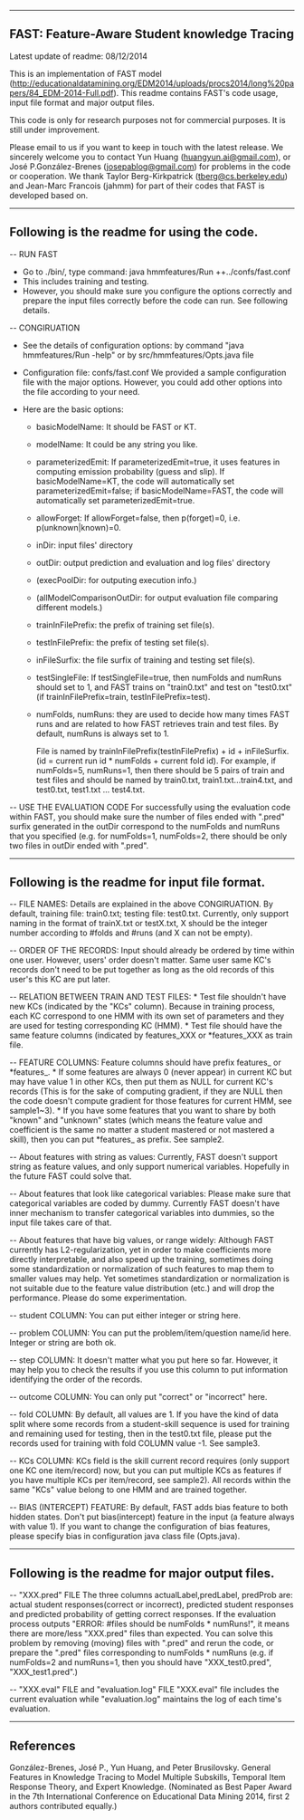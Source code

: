 -------------------------------------------------
FAST: Feature-Aware Student knowledge Tracing
------------------------------------------------
Latest update of readme: 08/12/2014

This is an implementation of FAST model (http://educationaldatamining.org/EDM2014/uploads/procs2014/long%20papers/84_EDM-2014-Full.pdf). This readme contains FAST's code usage, input file format and major output files. 

This code is only for research purposes not for commercial purposes. It is still under improvement. 

Please email to us if you want to keep in touch with the latest release.
We sincerely welcome you to contact Yun Huang (huangyun.ai@gmail.com), or José P.González-Brenes (josepablog@gmail.com) for problems in the code or cooperation.
We thank Taylor Berg-Kirkpatrick (tberg@cs.berkeley.edu) and Jean-Marc Francois (jahmm) for part of their codes that FAST is developed based on.



----------------------------------------------
Following is the readme for using the code.
----------------------------------------------

-- RUN FAST
* Go to ./bin/, type command: java hmmfeatures/Run ++../confs/fast.conf
* This includes training and testing.
* However, you should make sure you configure the options correctly and prepare the input files correctly before the code can run. See following details.

-- CONGIRUATION
* See the details of configuration options: by command "java hmmfeatures/Run -help" or by src/hmmfeatures/Opts.java file
* Configuration file:  confs/fast.conf
  We provided a sample configuration file with the major options. However, you could add other options into the file according to your need.
* Here are the basic options:

	* basicModelName: It should be FAST or KT.
	* modelName: It could be any string you like.
	* parameterizedEmit: If parameterizedEmit=true, it uses features in computing emission probability (guess and slip). If basicModelName=KT, the code will automatically set parameterizedEmit=false; if basicModelName=FAST, the code will automatically set parameterizedEmit=true.
	* allowForget: If allowForget=false, then p(forget)=0, i.e. p(unknown|known)=0.
	
	* inDir: input files' directory
	* outDir: output prediction and evaluation and log files' directory
	* (execPoolDir: for outputing execution info.)
	* (allModelComparisonOutDir: for output evaluation file comparing different models.)
	
	* trainInFilePrefix: the prefix of training set file(s).
	* testInFilePrefix: the prefix of testing set file(s).
	* inFileSurfix: the file surfix of training and testing set file(s).
	* testSingleFile: If testSingleFile=true, then numFolds and numRuns should set to 1, and FAST trains on "train0.txt" and test on "test0.txt" (if trainInFilePrefix=train, testInFilePrefix=test).
	* numFolds, numRuns: they are used to decide how many times FAST runs and are related to how FAST retrieves train and test files. By default, numRuns is always set to 1.
		
		File is named by trainInFilePrefix(testInFilePrefix) + id + inFileSurfix. (id = current run id * numFolds + current fold id).
		For example, if numFolds=5, numRuns=1, then there should be 5 pairs of train and test files and should be named by train0.txt, train1.txt...train4.txt, and test0.txt, test1.txt ... test4.txt.
		
-- USE THE EVALUATION CODE
For successfully using the evaluation code within FAST, you should make sure the number of files ended with ".pred" surfix generated in the outDir correspond to the numFolds and numRuns that you specified (e.g. for numFolds=1, numFolds=2, there should be only two files in outDir ended with ".pred".



----------------------------------------------
Following is the readme for input file format.
----------------------------------------------


-- FILE NAMES:
Details are explained in the above CONGIRUATION.
By default, training file: train0.txt; testing file: test0.txt.
Currently, only support naming in the format of trainX.txt or testX.txt, X should be the integer number according to #folds and #runs (and X can not be empty).

-- ORDER OF THE RECORDS:
Input should already be ordered by time within one user. However, users' order doesn't matter. Same user same KC's records don't need to be put together as long as the old records of this user's this KC are put later.

-- RELATION BETWEEN TRAIN AND TEST FILES:
	* Test file shouldn't have new KCs (indicated by the "KCs" column). Because in training process, each KC correspond to one HMM with its own set of parameters and they are used for testing corresponding KC (HMM).
	* Test file should have the same feature columns (indicated by features_XXX or *features_XXX as train file.
	
-- FEATURE COLUMNS:
Feature columns should have prefix features_ or *features_.
	* If some features are always 0 (never appear) in current KC but may have value 1 in other KCs, then put them as NULL for current KC's records (This is for the sake of computing gradient, if they are NULL then the code doesn't compute gradient for those features for current HMM, see sample1~3).
	* If you have some features that you want to share by both "known" and "unknown" states (which means the feature value and coefficient is the same no matter a student mastered or not mastered a skill), then you can put *features_ as prefix. See sample2.

	
-- About features with string as values: 
Currently, FAST doesn't support string as feature values, and only support numerical variables. Hopefully in the future FAST could solve that.

-- About features that look like categorical variables:
Please make sure that categorical variables are coded by dummy. Currently FAST doesn't have inner mechanism to transfer categorical variables into dummies, so the input file takes care of that.

-- About features that have big values, or range widely:
Although FAST currently has L2-regularization, yet in order to make coefficients more directly interpretable, and also speed up the training, sometimes doing some standardization or normalization of such features to map them to smaller values may help. Yet sometimes standardization or normalization is not suitable due to the feature value distribution (etc.) and will drop the performance. Please do some experimentation.


-- student COLUMN:
You can put either integer or string here.

-- problem COLUMN:
You can put the problem/item/question name/id here. Integer or string are both ok.

-- step COLUMN:
It doesn't matter what you put here so far. However, it may help you to check the results if you use this column to put information identifying the order of the records.

-- outcome COLUMN:
You can only put "correct" or "incorrect" here.

-- fold COLUMN:
By default, all values are 1.
If you have the kind of data split where some records from a student-skill sequence is used for training and remaining used for testing, then in the test0.txt file, please put the records used for training with fold COLUMN value -1. See sample3.

-- KCs COLUMN:
KCs field is the skill current record requires (only support one KC one item/record) now, but you can put multiple KCs as features if you have multiple KCs per item/record, see sample2). All records within the same "KCs" value belong to one HMM and are trained together.

-- BIAS (INTERCEPT) FEATURE:
By default, FAST adds bias feature to both hidden states. Don't put bias(intercept) feature in the input (a feature always with value 1). If you want to change the configuration of bias features, please specify bias in configuration java class file (Opts.java). 



------------------------------------------------
Following is the readme for major output files.
------------------------------------------------

-- "XXX.pred" FILE
The three columns actualLabel,predLabel, predProb are: actual student responses(correct or incorrect), predicted student responses and predicted probability of getting correct responses.
If the evaluation process outputs "ERROR: #files should be numFolds * numRuns!", it means there are more/less "XXX.pred" files than expected. You can solve this problem by removing (moving) files with ".pred" and rerun the code, or prepare the ".pred" files corresponding to numFolds * numRuns (e.g. if numFolds=2 and numRuns=1, then you should have "XXX_test0.pred", "XXX_test1.pred".)

-- "XXX.eval" FILE and "evaluation.log" FILE
"XXX.eval" file includes the current evaluation while "evaluation.log" maintains the log of each time's evaluation.



------------------------------------------------
References
------------------------------------------------
González-Brenes, José P., Yun Huang, and Peter Brusilovsky. General Features in Knowledge Tracing
to Model Multiple Subskills, Temporal Item Response Theory, and Expert Knowledge. (Nominated as Best Paper Award
in the 7th International Conference on Educational Data Mining 2014, first 2 authors contributed equally.)
